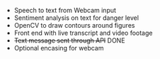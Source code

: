 - Speech to text from Webcam input
- Sentiment analysis on text for danger level
- OpenCV to draw contours around figures
- Front end with live transcript and video footage
- ~~Text message sent through API~~ DONE
- Optional encasing for webcam
